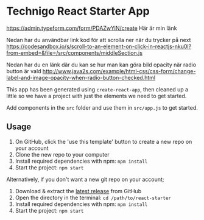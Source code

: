 # Technigo React Starter App

https://admin.typeform.com/form/PDAZwYiN/create Här är min länk

Nedan har du användbar link kod för att scrolla ner när du trycker på next
https://codesandbox.io/s/scroll-to-an-element-on-click-in-reactjs-nku0l?from-embed=&file=/src/components/middleSection.js

Nedan har du en länk där du kan se hur man kan göra bild opacity när radio button är vald
http://www.java2s.com/example/html-css/css-form/change-label-and-image-opacity-when-radio-button-checked.html


This app has been generated using `create-react-app`, then cleaned up a little so we have a project with just the elements we need to get started.

Add components in the `src` folder and use them in `src/app.js` to get started.

## Usage

1. On GitHub, click the 'use this template' button to create a new repo on your account
1. Clone the new repo to your computer
1. Install required dependencies with npm: `npm install`
1. Start the project: `npm start`

Alternatively, if you don't want a new git repo on your account;

1. Download & extract the [latest release](https://github.com/Technigo/react-starter/releases/latest) from GitHub
1. Open the directory in the terminal: `cd /path/to/react-starter`
1. Install required dependencies with npm: `npm install`
1. Start the project: `npm start`
